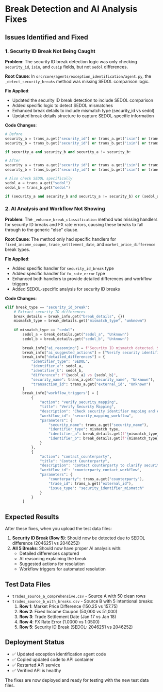 # Break Detection and AI Analysis Fixes

## Issues Identified and Fixed

### 1. Security ID Break Not Being Caught

**Problem**: The security ID break detection logic was only checking `security_id`, `isin`, and `cusip` fields, but not `sedol` differences.

**Root Cause**: In `src/core/agents/exception_identification/agent.py`, the `_detect_security_breaks` method was missing SEDOL comparison logic.

**Fix Applied**:
- Updated the security ID break detection to include SEDOL comparison
- Added specific logic to detect SEDOL mismatches
- Enhanced break details to include mismatch type (security_id vs sedol)
- Updated break details structure to capture SEDOL-specific information

**Code Changes**:
```python
# Before
security_a = trans_a.get("security_id") or trans_a.get("isin") or trans_a.get("cusip")
security_b = trans_b.get("security_id") or trans_b.get("isin") or trans_b.get("cusip")

if security_a and security_b and security_a != security_b:

# After  
security_a = trans_a.get("security_id") or trans_a.get("isin") or trans_a.get("cusip")
security_b = trans_b.get("security_id") or trans_b.get("isin") or trans_b.get("cusip")

# Also check SEDOL specifically
sedol_a = trans_a.get("sedol")
sedol_b = trans_b.get("sedol")

if (security_a and security_b and security_a != security_b) or (sedol_a and sedol_b and sedol_a != sedol_b):
```

### 2. AI Analysis and Workflow Not Showing

**Problem**: The `_enhance_break_classification` method was missing handlers for security ID breaks and FX rate errors, causing these breaks to fall through to the generic "else" clause.

**Root Cause**: The method only had specific handlers for `fixed_income_coupon`, `trade_settlement_date`, and `market_price_difference` break types.

**Fix Applied**:
- Added specific handler for `security_id_break` type
- Added specific handler for `fx_rate_error` type
- Enhanced both handlers to provide detailed differences and workflow triggers
- Added SEDOL-specific analysis for security ID breaks

**Code Changes**:
```python
elif break_type == "security_id_break":
    # Extract security ID differences
    break_details = break_info.get("break_details", {})
    mismatch_type = break_details.get("mismatch_type", "unknown")
    
    if mismatch_type == "sedol":
        sedol_a = break_details.get("sedol_a", "Unknown")
        sedol_b = break_details.get("sedol_b", "Unknown")
        
        break_info["ai_reasoning"] = f"Security ID mismatch detected. SEDOL A: {sedol_a}, SEDOL B: {sedol_b}. This indicates different security identifiers being used by transacting parties."
        break_info["ai_suggested_actions"] = ["Verify security identifier mapping", "Check identifier database", "Contact counterparty for clarification"]
        break_info["detailed_differences"] = {
            "identifier_type": "SEDOL",
            "identifier_a": sedol_a,
            "identifier_b": sedol_b,
            "difference": f"{sedol_a} vs {sedol_b}",
            "security_name": trans_a.get("security_name", "Unknown"),
            "transaction_id": trans_a.get("external_id", "Unknown")
        }
        break_info["workflow_triggers"] = [
            {
                "action": "verify_security_mapping",
                "title": "Verify Security Mapping",
                "description": "Check security identifier mapping and database accuracy",
                "workflow_id": "security_mapping_workflow",
                "parameters": {
                    "security_name": trans_a.get("security_name"),
                    "identifier_type": mismatch_type,
                    "identifier_a": break_details.get(f"{mismatch_type}_a"),
                    "identifier_b": break_details.get(f"{mismatch_type}_b")
                }
            },
            {
                "action": "contact_counterparty",
                "title": "Contact Counterparty",
                "description": "Contact counterparty to clarify security identifier discrepancy",
                "workflow_id": "counterparty_contact_workflow",
                "parameters": {
                    "counterparty": trans_a.get("counterparty"),
                    "trade_id": trans_a.get("external_id"),
                    "issue_type": "security_identifier_mismatch"
                }
            }
        ]
```

## Expected Results

After these fixes, when you upload the test data files:

1. **Security ID Break (Row 5)**: Should now be detected due to SEDOL difference (2046251 vs 2046252)
2. **All 5 Breaks**: Should now have proper AI analysis with:
   - Detailed differences captured
   - AI reasoning explaining the break
   - Suggested actions for resolution
   - Workflow triggers for automated resolution

## Test Data Files

- `trades_source_a_comprehensive.csv` - Source A with 50 clean rows
- `trades_source_b_with_breaks.csv` - Source B with 5 intentional breaks:
  1. **Row 1**: Market Price Difference (150.25 vs 157.75)
  2. **Row 2**: Fixed Income Coupon (50,000 vs 51,000)
  3. **Row 3**: Trade Settlement Date (Jan 17 vs Jan 18)
  4. **Row 4**: FX Rate Error (1.0000 vs 1.0500)
  5. **Row 5**: Security ID Break (SEDOL: 2046251 vs 2046252)

## Deployment Status

- ✅ Updated exception identification agent code
- ✅ Copied updated code to API container
- ✅ Restarted API service
- ✅ Verified API is healthy

The fixes are now deployed and ready for testing with the new test data files.
